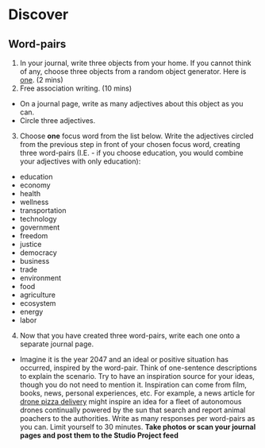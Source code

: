 # Discover

## Word-pairs
1. In your journal, write three objects from your home. If you cannot think of any, choose three objects from a random object generator. Here is [one](http://roger.redevised.com/). (2 mins)
2. Free association writing. (10 mins)
  - On a journal page, write as many adjectives about this object as you can.
  - Circle three adjectives.
3. Choose **one** focus word from the list below. Write the adjectives circled from the previous step in front of your chosen focus word, creating three word-pairs (I.E. - if you choose education, you would combine your adjectives with only education):
  - education
  - economy
  - health
  - wellness
  - transportation
  - technology
  - government
  - freedom
  - justice
  - democracy
  - business
  - trade
  - environment
  - food
  - agriculture
  - ecosystem
  - energy
  - labor
4. Now that you have created three word-pairs, write each one onto a separate journal page.
  - Imagine it is the year 2047 and an ideal or positive situation has occurred, inspired by the word-pair. Think of one-sentence descriptions to explain the scenario. Try to have an inspiration source for your ideas, though you do not need to mention it. Inspiration can come from film, books, news, personal experiences, etc. For example, a news article for [drone pizza delivery](https://www.washingtonpost.com/news/innovations/wp/2016/08/25/hungry-your-pizza-drone-will-be-there-in-30-minutes/) might inspire an idea for a fleet of autonomous drones continually powered by the sun that search and report animal poachers to the authorities. Write as many responses per word-pairs as you can. Limit yourself to 30 minutes. **Take photos or scan your journal pages and post them to the Studio Project feed**
